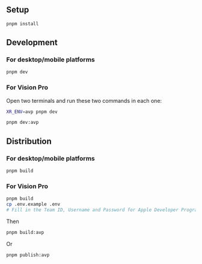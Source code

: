 ## Setup

```bash
pnpm install
```

## Development

### For desktop/mobile platforms

```bash
pnpm dev
```

### For Vision Pro

Open two terminals and run these two commands in each one:

```bash
XR_ENV=avp pnpm dev
```

```bash
pnpm dev:avp
```

## Distribution

### For desktop/mobile platforms

```bash
pnpm build
```

### For Vision Pro

```bash
pnpm build
cp .env.example .env
# Fill in the Team ID, Username and Password for Apple Developer Program in the .env file.
```

Then

```bash
pnpm build:avp
```

Or

```bash
pnpm publish:avp
```
